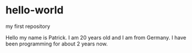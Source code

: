 # hello-world
my first repository

Hello my name is Patrick. I am 20 years old and I am from Germany.
I have been programming for about 2 years now.
